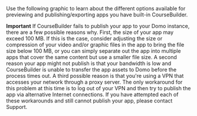 

Use the following graphic to learn about the different options available for previewing and publishing/exporting apps you have built-in CourseBuilder.


**Important**
 If CourseBuilder fails to publish your app to your Domo instance, there are a few possible reasons why. First, the size of your app may exceed 100 MB. If this is the case, consider adjusting the size or compression of your video and/or graphic files in the app to bring the file size below 100 MB, or you can simply separate out the app into multiple apps that cover the same content but use a smaller file size. A second reason your app might not publish is that your bandwidth is low and CourseBuilder is unable to transfer the app assets to Domo before the process times out. A third possible reason is that you're using a VPN that accesses your network through a proxy server. The only workaround for this problem at this time is to log out of your VPN and then try to publish the app via alternative Internet connections. If you have attempted each of these workarounds and still cannot publish your app, please contact Support.


